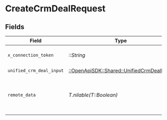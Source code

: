 # CreateCrmDealRequest


## Fields

| Field                                                                                   | Type                                                                                    | Required                                                                                | Description                                                                             |
| --------------------------------------------------------------------------------------- | --------------------------------------------------------------------------------------- | --------------------------------------------------------------------------------------- | --------------------------------------------------------------------------------------- |
| `x_connection_token`                                                                    | *::String*                                                                              | :heavy_check_mark:                                                                      | The connection token                                                                    |
| `unified_crm_deal_input`                                                                | [::OpenApiSDK::Shared::UnifiedCrmDealInput](../../models/shared/unifiedcrmdealinput.md) | :heavy_check_mark:                                                                      | N/A                                                                                     |
| `remote_data`                                                                           | *T.nilable(T::Boolean)*                                                                 | :heavy_minus_sign:                                                                      | Set to true to include data from the original Crm software.                             |